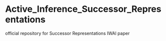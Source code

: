 # Active_Inference_Successor_Representations
official repository for Successor Representations IWAI paper
